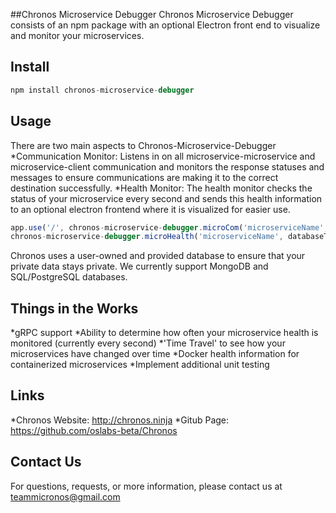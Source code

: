 ##Chronos Microservice Debugger
Chronos Microservice Debugger consists of an npm package with an optional Electron front end to visualize and monitor your microservices.

## Install
```javascript
npm install chronos-microservice-debugger
```

## Usage
There are two main aspects to Chronos-Microservice-Debugger
*Communication Monitor: Listens in on all microservice-microservice and microservice-client communication and monitors the response statuses and messages to ensure communications are making it to the correct destination successfully.
*Health Monitor: The health monitor checks the status of your microservice every second and sends this health information to an optional electron frontend where it is visualized for easier use.


```javascript
app.use('/', chronos-microservice-debugger.microCom('microserviceName', 'databaseType', 'databaseURL'))
chronos-microservice-debugger.microHealth('microserviceName', databaseType, databaseURL))
```
Chronos uses a user-owned and provided database to ensure that your private data stays private. We currently support MongoDB and SQL/PostgreSQL databases.

## Things in the Works
*gRPC support
*Ability to determine how often your microservice health is monitored (currently every second)
*'Time Travel' to see how your microservices have changed over time
*Docker health information for containerized microservices
*Implement additional unit testing

## Links
*Chronos Website: http://chronos.ninja
*Gitub Page: https://github.com/oslabs-beta/Chronos

## Contact Us
For questions, requests, or more information, please contact us at teammicronos@gmail.com

